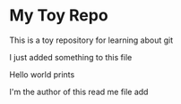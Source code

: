 # My Toy Repo

This is a toy repository for learning about git

I just added something to this file

Hello world prints

I'm the author of this read me file
add
